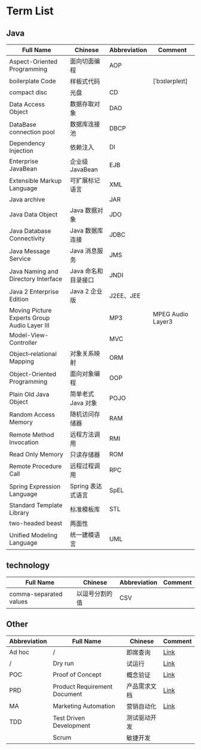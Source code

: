 # Term List

## Java

| Full Name | Chinese |  Abbreviation | Comment |
| ---- | ---- | ---- | ---- |
| Aspect-Oriented Programming | 面向切面编程 | AOP |
| boilerplate Code | 样板式代码 | | [ˈbɔɪlərpleɪt] |
| compact disc | 光盘 | CD |
| Data Access Object | 数据存取对象 | DAO |
| DataBase connection pool | 数据库连接池 | DBCP |
| Dependency Injection | 依赖注入 | DI |
| Enterprise JavaBean | 企业级 JavaBean | EJB |
| Extensible Markup Language | 可扩展标记语言 | XML |
| Java archive | | JAR |
| Java Data Object | Java 数据对象 | JDO |
| Java Database Connectivity | Java 数据库连接 | JDBC |
| Java Message Service| Java 消息服务 | JMS |
| Java Naming and Directory Interface | Java 命名和目录接口 | JNDI |
| Java 2 Enterprise Edition | Java 2 企业版 | J2EE、JEE |
| Moving Picture Experts Group Audio Layer III | | MP3| MPEG Audio Layer3 |
| Model-View-Controller | | MVC |
| Object–relational Mapping | 对象关系映射 | ORM |
| Object-Oriented Programming | 面向对象编程 | OOP |
| Plain Old Java Object | 简单老式 Java 对象 | POJO |
| Random Access Memory | 随机访问存储器 | RAM |
| Remote Method Invocation | 远程方法调用| RMI |
| Read Only Memory | 只读存储器| ROM |
| Remote Procedure Call | 远程过程调用 | RPC |
| Spring Expression Language | Spring 表达式语言 | SpEL |
| Standard Template Library | 标准模板库 | STL |
| two-headed beast | 两面性 | |
| Unified Modeling Language | 统一建模语言 | UML |

## technology

| Full Name | Chinese |  Abbreviation | Comment |
| ---- | ---- | ---- | ---- |
| comma-separated values | 以逗号分割的值 | CSV |

## Other

| Abbreviation | Full Name | Chinese | Comment |
| ---- | ---- | ---- | ---- |
| Ad hoc | / | 即席查询 | [Link](https://zh.wikipedia.org/wiki/Ad_hoc) |
| / | Dry run | 试运行 | [Link](https://en.wikipedia.org/wiki/Dry_run_(testing)) |
| POC | Proof of Concept | 概念验证 | [Link](https://zhuanlan.zhihu.com/p/39820024) |
| PRD | Product Requirement Document | 产品需求文档 | [Link](https://www.zhihu.com/question/19655491/answer/335963630) |
| MA | Marketing Automation | 营销自动化 | [Link](https://www.pinweima.com/MA/) |
| TDD | Test Driven Development | 测试驱动开发 | |
| | Scrum | 敏捷开发 | |
